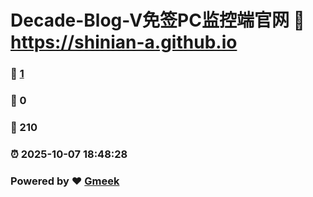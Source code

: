 # Decade-Blog-V免签PC监控端官网 :link: https://shinian-a.github.io 
### :page_facing_up: [1](https://shinian-a.github.io/tag.html) 
### :speech_balloon: 0 
### :hibiscus: 210 
### :alarm_clock: 2025-10-07 18:48:28 
### Powered by :heart: [Gmeek](https://github.com/Meekdai/Gmeek)
